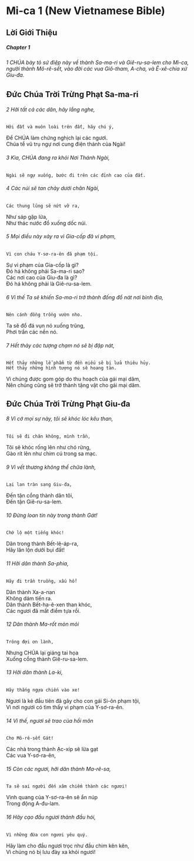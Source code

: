 
# Mi-ca 1 (New Vietnamese Bible)
## Lời Giới Thiệu

##### Chapter 1
###### 1 CHÚA bày tỏ sứ điệp này về thành Sa-ma-ri và Giê-ru-sa-lem cho Mi-ca, người thành Mô-rê-sết, vào đời các vua Giô-tham, A-cha, và Ê-xê-chia xứ Giu-đa.

## Đức Chúa Trời Trừng Phạt Sa-ma-ri

###### 2 Hỡi tất cả các dân, hãy lắng nghe,  
    Hỡi đất và muôn loài trên đất, hãy chú ý,  
Để CHÚA làm chứng nghịch lại các ngươi.  
    Chúa tể vũ trụ ngự nơi cung điện thánh của Ngài!  

###### 3 Kìa, CHÚA đang ra khỏi Nơi Thánh Ngài,  
    Ngài sẽ ngự xuống, bước đi trên các đỉnh cao của đất.  

###### 4 Các núi sẽ tan chảy dưới chân Ngài,  
    Các thung lũng sẽ nứt vỡ ra,  
Như sáp gặp lửa,  
    Như thác nước đổ xuống dốc núi.  

###### 5 Mọi điều này xảy ra vì Gia-cốp đã vi phạm,  
    Vì con cháu Y-sơ-ra-ên đã phạm tội.  
Sự vi phạm của Gia-cốp là gì?  
    Đó há không phải Sa-ma-ri sao?  
Các nơi cao của Giu-đa là gì?  
    Đó há không phải là Giê-ru-sa-lem.  

###### 6 Vì thế Ta sẽ khiến Sa-ma-ri trở thành đống đổ nát nơi bình địa,  
    Nên cánh đồng trồng vườn nho.  
Ta sẽ đổ đá vụn nó xuống trũng,  
    Phơi trần các nền nó.  

###### 7 Hết thảy các tượng chạm nó sẽ bị đập nát,  
    Hết thảy những lễ phẩm từ đền miếu sẽ bị lửa thiêu hủy.  
    Hết thảy những hình tượng nó sẽ hoang tàn.  
Vì chúng được gom góp do thu hoạch của gái mại dâm,  
    Nên chúng cũng sẽ trở thành tặng vật cho gái mại dâm.

## Đức Chúa Trời Trừng Phạt Giu-đa

###### 8 Vì cớ mọi sự này, tôi sẽ khóc lóc kêu than,  
    Tôi sẽ đi chân không, mình trần,  
Tôi sẽ khóc rống lên như chó rừng,  
    Gào rít lên như chim cú trong sa mạc.  

###### 9 Vì vết thương không thể chữa lành,  
    Lại lan tràn sang Giu-đa,  
Đến tận cổng thành dân tôi,  
    Đến tận Giê-ru-sa-lem.  

###### 10 Đừng loan tin này trong thành Gát!  
    Chớ lộ một tiếng khóc!  
Dân trong thành Bết-lê-áp-ra,  
    Hãy lăn lộn dưới bụi đất!  

###### 11 Hỡi dân thành Sa-phia,  
    Hãy đi trần truồng, xấu hổ!  
Dân thành Xa-a-nan  
    Không dám tiến ra.  
Dân thành Bết-ha-ê-xen than khóc,  
    Các ngươi đã mất điểm tựa rồi.  

###### 12 Dân thành Ma-rốt mòn mỏi  
    Trông đợi ơn lành,  
Nhưng CHÚA lại giáng tai họa  
    Xuống cổng thành Giê-ru-sa-lem.  

###### 13 Hỡi dân thành La-ki,  
    Hãy thắng ngựa chiến vào xe!  
Ngươi là kẻ đầu tiên đã gây cho con gái Si-ôn phạm tội,  
    Vì nơi ngươi có tìm thấy vi phạm của Y-sơ-ra-ên.  

###### 14 Vì thế, ngươi sẽ trao của hồi môn  
    Cho Mô-rê-sết Gát!  
Các nhà trong thành Ạc-xíp sẽ lừa gạt  
    Các vua Y-sơ-ra-ên,  

###### 15 Còn các ngươi, hỡi dân thành Ma-rê-sa,  
    Ta sẽ sai người đến xâm chiếm thành các ngươi!  
Vinh quang của Y-sơ-ra-ên sẽ ẩn núp  
    Trong động A-đu-lam.  

###### 16 Hãy cạo đầu ngươi thành đầu hói,  
    Vì những đứa con ngươi yêu quý.  
Hãy làm cho đầu ngươi trọc như đầu chim kên kên,  
    Vì chúng nó bị lưu đày xa khỏi ngươi!


